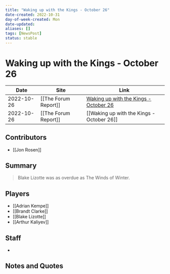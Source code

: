 ```yaml
---
title: "Waking up with the Kings - October 26"
date-created: 2022-10-31
day-of-week-created: Mon
date-updated: 
aliases: []
tags: [NewsPost]
status: stable
---
```


# Waking up with the Kings - October 26

| Date       | Site                 | Link                                                                                                     |
| ---------- | -------------------- | -------------------------------------------------------------------------------------------------------- |
| 2022-10-26 | [[The Forum Report]] | [Waking up with the Kings - October 26](https://theforumreport.com/waking-up-with-the-kings-october-26/) |
| 2022-10-26 | [[The Forum Report]] | [[Waking up with the Kings - October 26]]                                                                |

## Contributors
- [[Jon Rosen]]


## Summary
> Blake Lizotte was as overdue as The Winds of Winter.


## Players
- [[Adrian Kempe]]
- [[Brandt Clarke]]
- [[Blake Lizotte]]
- [[Arthur Kaliyev]]


## Staff
- 


## Notes and Quotes
> 

